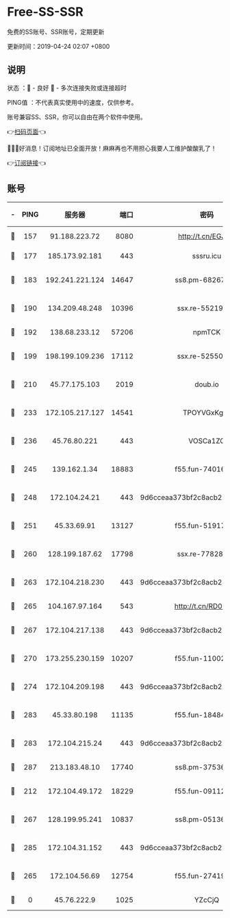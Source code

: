 # Free-SS-SSR

免费的SS账号、SSR账号，定期更新

更新时间：2019-04-24 02:07 +0800

## 说明

状态     ：🙂 - 良好 🙁 - 多次连接失败或连接超时

PING值   ：不代表真实使用中的速度，仅供参考。

账号兼容SS、SSR，你可以自由在两个软件中使用。

👉[扫码页面](https://liesauer.github.io/Free-SS-SSR/)👈

🎉🎉🎉好消息！订阅地址已全面开放！麻麻再也不用担心我要人工维护酸酸乳了！

👉[订阅链接](https://www.liesauer.net/yogurt/subscribe?ACCESS_TOKEN=DAYxR3mMaZAsaqUb)👈

## 账号

|-|PING|服务器|端口|密码|加密方式|区域|
|:----:|:----:|:-----:|-----:|:----:|:----:|:----:|
|🙂|157|91.188.223.72|8080|http://t.cn/EGJIyrl|rc4-md5|RU|
|🙂|177|185.173.92.181|443|sssru.icu|rc4-md5|RU|
|🙂|183|192.241.221.124|14647|ss8.pm-68267286|aes-256-cfb|US|
|🙂|190|134.209.48.248|10396|ssx.re-55219751|aes-256-cfb|US|
|🙂|192|138.68.233.12|57206|npmTCK|rc4-md5|US|
|🙂|199|198.199.109.236|17112|ssx.re-52550724|aes-256-cfb|US|
|🙂|210|45.77.175.103|2019|doub.io|aes-128-ctr|SG|
|🙂|233|172.105.217.127|14541|TPOYVGxKglpi|aes-256-cfb|JP|
|🙂|236|45.76.80.221|443|VOSCa1ZG|aes-256-cfb|DE|
|🙂|245|139.162.1.34|18883|f55.fun-74016666|aes-256-cfb|SG|
|🙂|248|172.104.24.21|443|9d6cceaa373bf2c8acb22e60b6a58be6|aes-256-cfb|US|
|🙂|251|45.33.69.91|13127|f55.fun-51917148|aes-256-cfb|US|
|🙂|260|128.199.187.62|17798|ssx.re-77828825|aes-256-cfb|SG|
|🙂|263|172.104.218.230|443|9d6cceaa373bf2c8acb22e60b6a58be6|aes-256-cfb|US|
|🙂|265|104.167.97.164|543|http://t.cn/RD0D7sx|rc4-md5|CA|
|🙂|267|172.104.217.138|443|9d6cceaa373bf2c8acb22e60b6a58be6|aes-256-cfb|US|
|🙂|270|173.255.230.159|10207|f55.fun-11002596|aes-256-cfb|US|
|🙂|274|172.104.209.198|443|9d6cceaa373bf2c8acb22e60b6a58be6|aes-256-cfb|US|
|🙂|283|45.33.80.198|11135|f55.fun-18484831|aes-256-cfb|US|
|🙂|283|172.104.215.24|443|9d6cceaa373bf2c8acb22e60b6a58be6|aes-256-cfb|US|
|🙂|287|213.183.48.10|17740|ss8.pm-37536605|rc4-md5|RU|
|🙂|212|172.104.49.172|18229|f55.fun-09112326|aes-256-cfb|SG|
|🙂|267|128.199.95.241|10837|ss8.pm-05136377|aes-256-cfb|SG|
|🙂|285|172.104.31.152|443|9d6cceaa373bf2c8acb22e60b6a58be6|aes-256-cfb|US|
|🙁|265|172.104.56.69|12754|f55.fun-27419947|aes-256-cfb|SG|
|🙁|0|45.76.222.9|1025|YZcCjQ|rc4-md5|JP|
